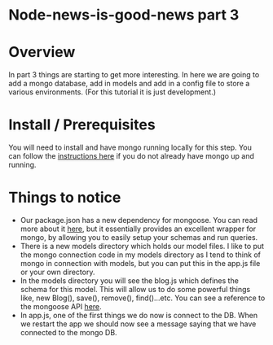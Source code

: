 Node-news-is-good-news part 3
================

Overview
================

In part 3 things are starting to get more interesting.  In here we are going to add a mongo database, add in models and add in a config file to store a various environments.  (For this tutorial it is just development.)

Install / Prerequisites
================

You will need to install and have mongo running locally for this step.  You can follow the [instructions here](http://www.mongodb.org/display/DOCS/Quickstart/) if you do not already have mongo up and running.

Things to notice
================

* Our package.json has a new dependency for mongoose.  You can read more about it [here](https://github.com/learnboost/mongoose), but it essentially provides an excellent wrapper for mongo, by allowing you to easily setup your schemas and run queries.
* There is a new models directory which holds our model files.  I like to put the mongo connection code in my models directory as I tend to think of mongo in connection with models, but you can put this in the app.js file or your own directory.
* In the models directory you will see the blog.js which defines the schema for this model.  This will allow us to do some powerful things like, new Blog(), save(), remove(), find()...etc.  You can see a reference to the mongoose API [here](https://github.com/learnboost/mongoose).
* In app.js, one of the first things we do now is connect to the DB.  When we restart the app we should now see a message saying that we have connected to the mongo DB.

